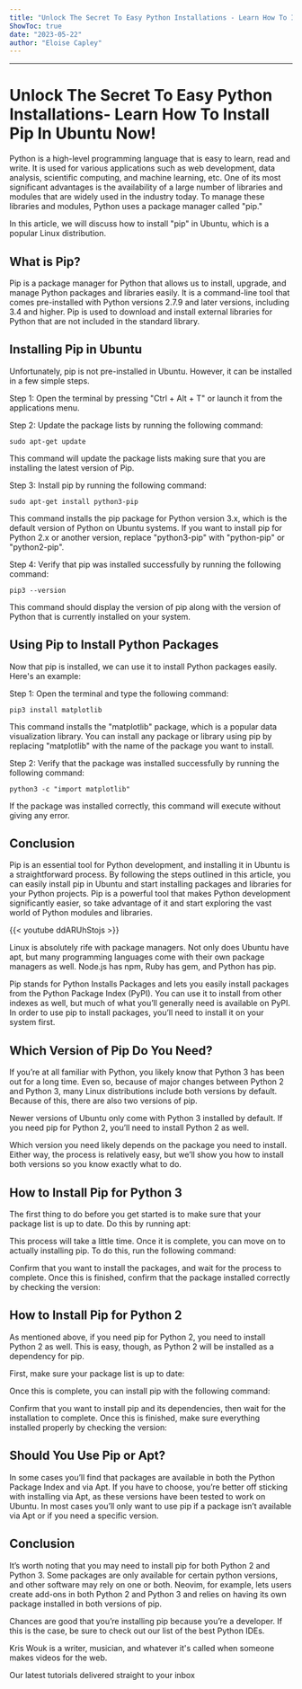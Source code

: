 ```yaml
---
title: "Unlock The Secret To Easy Python Installations - Learn How To Install Pip In Ubuntu Now!"
ShowToc: true 
date: "2023-05-22"
author: "Eloise Capley"
---
```

*****
# Unlock The Secret To Easy Python Installations- Learn How To Install Pip In Ubuntu Now!

Python is a high-level programming language that is easy to learn, read and write. It is used for various applications such as web development, data analysis, scientific computing, and machine learning, etc. One of its most significant advantages is the availability of a large number of libraries and modules that are widely used in the industry today. To manage these libraries and modules, Python uses a package manager called "pip." 

In this article, we will discuss how to install "pip" in Ubuntu, which is a popular Linux distribution.

## What is Pip?

Pip is a package manager for Python that allows us to install, upgrade, and manage Python packages and libraries easily. It is a command-line tool that comes pre-installed with Python versions 2.7.9 and later versions, including 3.4 and higher. Pip is used to download and install external libraries for Python that are not included in the standard library.

## Installing Pip in Ubuntu

Unfortunately, pip is not pre-installed in Ubuntu. However, it can be installed in a few simple steps.

Step 1: Open the terminal by pressing "Ctrl + Alt + T" or launch it from the applications menu.

Step 2: Update the package lists by running the following command:
```
sudo apt-get update
```
This command will update the package lists making sure that you are installing the latest version of Pip.

Step 3: Install pip by running the following command:
```
sudo apt-get install python3-pip
```
This command installs the pip package for Python version 3.x, which is the default version of Python on Ubuntu systems. If you want to install pip for Python 2.x or another version, replace "python3-pip" with "python-pip" or "python2-pip".

Step 4: Verify that pip was installed successfully by running the following command:
```
pip3 --version
```
This command should display the version of pip along with the version of Python that is currently installed on your system.

## Using Pip to Install Python Packages

Now that pip is installed, we can use it to install Python packages easily. Here's an example:

Step 1: Open the terminal and type the following command:
```
pip3 install matplotlib
```
This command installs the "matplotlib" package, which is a popular data visualization library. You can install any package or library using pip by replacing "matplotlib" with the name of the package you want to install.

Step 2: Verify that the package was installed successfully by running the following command:
```
python3 -c "import matplotlib"
```
If the package was installed correctly, this command will execute without giving any error.

## Conclusion

Pip is an essential tool for Python development, and installing it in Ubuntu is a straightforward process. By following the steps outlined in this article, you can easily install pip in Ubuntu and start installing packages and libraries for your Python projects. Pip is a powerful tool that makes Python development significantly easier, so take advantage of it and start exploring the vast world of Python modules and libraries.

{{< youtube ddARUhStojs >}} 



Linux is absolutely rife with package managers. Not only does Ubuntu have apt, but many programming languages come with their own package managers as well. Node.js has npm, Ruby has gem, and Python has pip.
 
Pip stands for Python Installs Packages and lets you easily install packages from the Python Package Index (PyPI). You can use it to install from other indexes as well, but much of what you’ll generally need is available on PyPI. In order to use pip to install packages, you’ll need to install it on your system first.
 
## Which Version of Pip Do You Need?
 
If you’re at all familiar with Python, you likely know that Python 3 has been out for a long time. Even so, because of major changes between Python 2 and Python 3, many Linux distributions include both versions by default. Because of this, there are also two versions of pip.
 
Newer versions of Ubuntu only come with Python 3 installed by default. If you need pip for Python 2, you’ll need to install Python 2 as well.
 
Which version you need likely depends on the package you need to install. Either way, the process is relatively easy, but we’ll show you how to install both versions so you know exactly what to do.
 
## How to Install Pip for Python 3
 
The first thing to do before you get started is to make sure that your package list is up to date. Do this by running apt:
 
This process will take a little time. Once it is complete, you can move on to actually installing pip. To do this, run the following command:
 
Confirm that you want to install the packages, and wait for the process to complete. Once this is finished, confirm that the package installed correctly by checking the version:
 
## How to Install Pip for Python 2
 
As mentioned above, if you need pip for Python 2, you need to install Python 2 as well. This is easy, though, as Python 2 will be installed as a dependency for pip.
 
First, make sure your package list is up to date:
 
Once this is complete, you can install pip with the following command:
 
Confirm that you want to install pip and its dependencies, then wait for the installation to complete. Once this is finished, make sure everything installed properly by checking the version:
 
## Should You Use Pip or Apt?
 
In some cases you’ll find that packages are available in both the Python Package Index and via Apt. If you have to choose, you’re better off sticking with installing via Apt, as these versions have been tested to work on Ubuntu. In most cases you’ll only want to use pip if a package isn’t available via Apt or if you need a specific version.
 
## Conclusion
 
It’s worth noting that you may need to install pip for both Python 2 and Python 3. Some packages are only available for certain python versions, and other software may rely on one or both. Neovim, for example, lets users create add-ons in both Python 2 and Python 3 and relies on having its own package installed in both versions of pip.
 
Chances are good that you’re installing pip because you’re a developer. If this is the case, be sure to check out our list of the best Python IDEs.
 
Kris Wouk is a writer, musician, and whatever it's called when someone makes videos for the web.
 
Our latest tutorials delivered straight to your inbox




